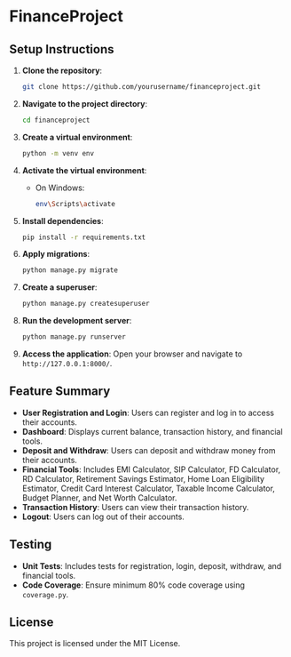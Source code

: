 # FinanceProject

## Setup Instructions

1. **Clone the repository**:
    ```sh
    git clone https://github.com/yourusername/financeproject.git
    ```

2. **Navigate to the project directory**:
    ```sh
    cd financeproject
    ```

3. **Create a virtual environment**:
    ```sh
    python -m venv env
    ```

4. **Activate the virtual environment**:
    - On Windows:
        ```sh
        env\Scripts\activate
        ```
    
    

5. **Install dependencies**:
    ```sh
    pip install -r requirements.txt
    ```

6. **Apply migrations**:
    ```sh
    python manage.py migrate
    ```

7. **Create a superuser**:
    ```sh
    python manage.py createsuperuser
    ```

8. **Run the development server**:
    ```sh
    python manage.py runserver
    ```

9. **Access the application**:
    Open your browser and navigate to `http://127.0.0.1:8000/`.

## Feature Summary

- **User Registration and Login**: Users can register and log in to access their accounts.
- **Dashboard**: Displays current balance, transaction history, and financial tools.
- **Deposit and Withdraw**: Users can deposit and withdraw money from their accounts.
- **Financial Tools**: Includes EMI Calculator, SIP Calculator, FD Calculator, RD Calculator, Retirement Savings Estimator, Home Loan Eligibility Estimator, Credit Card Interest Calculator, Taxable Income Calculator, Budget Planner, and Net Worth Calculator.
- **Transaction History**: Users can view their transaction history.
- **Logout**: Users can log out of their accounts.

## Testing

- **Unit Tests**: Includes tests for registration, login, deposit, withdraw, and financial tools.
- **Code Coverage**: Ensure minimum 80% code coverage using `coverage.py`.

## License

This project is licensed under the MIT License.
